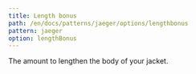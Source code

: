 ```yaml
---
title: Length bonus
path: /en/docs/patterns/jaeger/options/lengthbonus
pattern: jaeger
option: lengthBonus
---
```


The amount to lengthen the body of your jacket.

